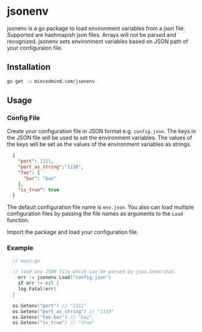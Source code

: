 # jsonenv
jsonenv is a go package to load environment variables from a json file. Supported are hashmapish json files.
Arrays will not be parsed and recognized. jsonenv sets environment variables based on JSON path of your configuraion file.

## Installation
```bash
go get -u mincedmind.com/jsonenv
```
## Usage
### Config File
Create your configuration file in JSON format e.g. `config.json`.
The keys in the JSON file will be used to set the environment variables.
The values of the keys will be set as the values of the environment variables as strings.
```json
  {
    "port": 1111,
    "port_as_string":"1110",
    "foo": {
      "bar": "baz"
    },
    "is_true": true
  }
```

The default configuration file name is `env.json`.
You also can load multiple configuration files by passing the file names as arguments to the `Load` function.

Import the package and load your configuration file.
### Example
```go
  // main.go

  // load any JSON file which can be parsed by json.Unmarshal
	err := jsonenv.Load("config.json")
	if err != nil {
    log.Fatal(err)
  }

  os.Getenv("port") // "1111"
  os.Getenv("port_as_string") // "1110"
  os.Getenv("foo.bar") // "baz"
  os.Getenv("is_true") // "true"
```
